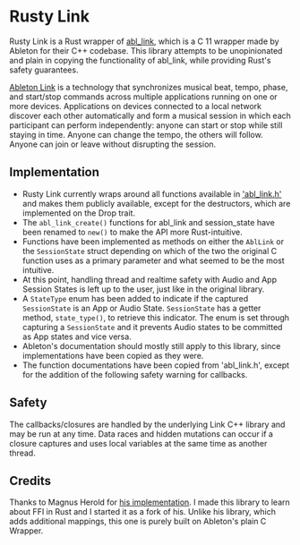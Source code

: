 # Rusty Link

Rusty Link is a Rust wrapper of [abl_link](https://github.com/Ableton/link/tree/master/extensions/abl_link), which
is a C 11 wrapper made by Ableton for their C++ codebase.
This library attempts to be unopinionated and plain in
copying the functionality of abl_link, while providing Rust's safety guarantees.

[Ableton Link](http://ableton.github.io/link) is a technology that synchronizes musical beat, tempo,
phase, and start/stop commands across multiple applications running
on one or more devices. Applications on devices connected to a local
network discover each other automatically and form a musical session
in which each participant can perform independently: anyone can start
or stop while still staying in time. Anyone can change the tempo, the
others will follow. Anyone can join or leave without disrupting the session.

## Implementation

- Rusty Link currently wraps around all functions available in ['abl_link.h'](https://github.com/Ableton/link/blob/master/extensions/abl_link/include/abl_link.h) and makes them publicly available, except for the destructors, which are implemented on the Drop trait.
- The `abl_link_create()` functions for abl_link and session_state have been renamed to `new()` to make the API more Rust-intuitive.
- Functions have been implemented as methods on either the `AblLink` or the `SessionState` struct depending on which of the two the original C function uses as a primary parameter and what seemed to be the most intuitive.
- At this point, handling thread and realtime safety with Audio and App Session States is left up to the user, just like in the original library.
- A `StateType` enum has been added to indicate if the captured `SessionState` is an App or Audio State. `SessionState` has a getter method, `state_type()`, to retrieve this indicator. The enum is set through capturing a `SessionState` and it prevents Audio states to be committed as App states and vice versa.
- Ableton's documentation should mostly still apply to this library, since implementations have been copied as they were.
- The function documentations have been copied from 'abl_link.h', except for the addition of the following safety warning for callbacks.

## Safety

The callbacks/closures are handled by the underlying Link C++ library and may be run at any time.
Data races and hidden mutations can occur if a closure captures and uses local variables at the same
time as another thread.

## Credits

Thanks to Magnus Herold for [his implementation](https://github.com/magdaddy/ableton-link-rs).
I made this library to learn about FFI in Rust and I started it as a fork of his. Unlike his library, which adds additional mappings, this one is purely built on Ableton's plain C Wrapper.
